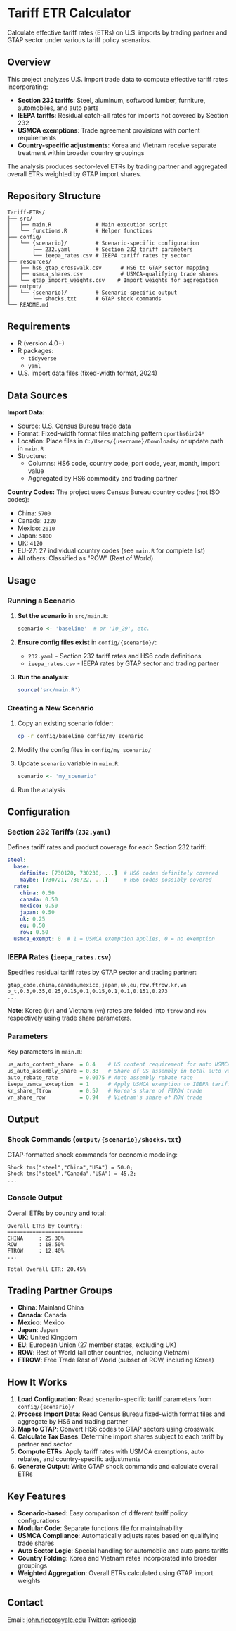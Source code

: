 # Tariff ETR Calculator

Calculate effective tariff rates (ETRs) on U.S. imports by trading partner and GTAP sector under various tariff policy scenarios.

## Overview

This project analyzes U.S. import trade data to compute effective tariff rates incorporating:
- **Section 232 tariffs**: Steel, aluminum, softwood lumber, furniture, automobiles, and auto parts
- **IEEPA tariffs**: Residual catch-all rates for imports not covered by Section 232
- **USMCA exemptions**: Trade agreement provisions with content requirements
- **Country-specific adjustments**: Korea and Vietnam receive separate treatment within broader country groupings

The analysis produces sector-level ETRs by trading partner and aggregated overall ETRs weighted by GTAP import shares.

## Repository Structure

```
Tariff-ETRs/
├── src/
│   ├── main.R              # Main execution script
│   └── functions.R         # Helper functions
├── config/
│   └── {scenario}/         # Scenario-specific configuration
│       ├── 232.yaml        # Section 232 tariff parameters
│       └── ieepa_rates.csv # IEEPA tariff rates by sector
├── resources/
│   ├── hs6_gtap_crosswalk.csv      # HS6 to GTAP sector mapping
│   ├── usmca_shares.csv            # USMCA-qualifying trade shares
│   └── gtap_import_weights.csv    # Import weights for aggregation
├── output/
│   └── {scenario}/         # Scenario-specific output
│       └── shocks.txt      # GTAP shock commands
└── README.md
```

## Requirements

- R (version 4.0+)
- R packages:
  - `tidyverse`
  - `yaml`
- U.S. import data files (fixed-width format, 2024)

## Data Sources

**Import Data:**
- Source: U.S. Census Bureau trade data
- Format: Fixed-width format files matching pattern `dporths6ir24*`
- Location: Place files in `C:/Users/{username}/Downloads/` or update path in `main.R`
- Structure:
  - Columns: HS6 code, country code, port code, year, month, import value
  - Aggregated by HS6 commodity and trading partner

**Country Codes:**
The project uses Census Bureau country codes (not ISO codes):
- China: `5700`
- Canada: `1220`
- Mexico: `2010`
- Japan: `5880`
- UK: `4120`
- EU-27: 27 individual country codes (see `main.R` for complete list)
- All others: Classified as "ROW" (Rest of World)

## Usage

### Running a Scenario

1. **Set the scenario** in `src/main.R`:
   ```r
   scenario <- 'baseline'  # or '10_29', etc.
   ```

2. **Ensure config files exist** in `config/{scenario}/`:
   - `232.yaml` - Section 232 tariff rates and HS6 code definitions
   - `ieepa_rates.csv` - IEEPA rates by GTAP sector and trading partner

3. **Run the analysis**:
   ```r
   source('src/main.R')
   ```

### Creating a New Scenario

1. Copy an existing scenario folder:
   ```bash
   cp -r config/baseline config/my_scenario
   ```

2. Modify the config files in `config/my_scenario/`

3. Update `scenario` variable in `main.R`:
   ```r
   scenario <- 'my_scenario'
   ```

4. Run the analysis

## Configuration

### Section 232 Tariffs (`232.yaml`)

Defines tariff rates and product coverage for each Section 232 tariff:

```yaml
steel:
  base:
    definite: [730120, 730230, ...]  # HS6 codes definitely covered
    maybe: [730721, 730722, ...]     # HS6 codes possibly covered
  rate:
    china: 0.50
    canada: 0.50
    mexico: 0.50
    japan: 0.50
    uk: 0.25
    eu: 0.50
    row: 0.50
  usmca_exempt: 0  # 1 = USMCA exemption applies, 0 = no exemption
```

### IEEPA Rates (`ieepa_rates.csv`)

Specifies residual tariff rates by GTAP sector and trading partner:

```csv
gtap_code,china,canada,mexico,japan,uk,eu,row,ftrow,kr,vn
b_t,0.3,0.35,0.25,0.15,0.1,0.15,0.1,0.1,0.151,0.273
...
```

**Note**: Korea (`kr`) and Vietnam (`vn`) rates are folded into `ftrow` and `row` respectively using trade share parameters.

### Parameters

Key parameters in `main.R`:

```r
us_auto_content_share  = 0.4    # US content requirement for auto USMCA exemption
us_auto_assembly_share = 0.33   # Share of US assembly in total auto value
auto_rebate_rate       = 0.0375 # Auto assembly rebate rate
ieepa_usmca_exception  = 1      # Apply USMCA exemption to IEEPA tariffs
kr_share_ftrow         = 0.57   # Korea's share of FTROW trade
vn_share_row           = 0.94   # Vietnam's share of ROW trade
```

## Output

### Shock Commands (`output/{scenario}/shocks.txt`)

GTAP-formatted shock commands for economic modeling:

```
Shock tms("steel","China","USA") = 50.0;
Shock tms("steel","Canada","USA") = 45.2;
...
```

### Console Output

Overall ETRs by country and total:

```
Overall ETRs by Country:
========================
CHINA     : 25.30%
ROW       : 18.50%
FTROW     : 12.40%
...

Total Overall ETR: 20.45%
```

## Trading Partner Groups

- **China**: Mainland China
- **Canada**: Canada
- **Mexico**: Mexico
- **Japan**: Japan
- **UK**: United Kingdom
- **EU**: European Union (27 member states, excluding UK)
- **ROW**: Rest of World (all other countries, including Vietnam)
- **FTROW**: Free Trade Rest of World (subset of ROW, including Korea)

## How It Works

1. **Load Configuration**: Read scenario-specific tariff parameters from `config/{scenario}/`
2. **Process Import Data**: Read Census Bureau fixed-width format files and aggregate by HS6 and trading partner
3. **Map to GTAP**: Convert HS6 codes to GTAP sectors using crosswalk
4. **Calculate Tax Bases**: Determine import shares subject to each tariff by partner and sector
5. **Compute ETRs**: Apply tariff rates with USMCA exemptions, auto rebates, and country-specific adjustments
6. **Generate Output**: Write GTAP shock commands and calculate overall ETRs

## Key Features

- **Scenario-based**: Easy comparison of different tariff policy configurations
- **Modular Code**: Separate functions file for maintainability
- **USMCA Compliance**: Automatically adjusts rates based on qualifying trade shares
- **Auto Sector Logic**: Special handling for automobile and auto parts tariffs
- **Country Folding**: Korea and Vietnam rates incorporated into broader groupings
- **Weighted Aggregation**: Overall ETRs calculated using GTAP import weights

## Contact

Email: john.ricco@yale.edu
Twitter: @riccoja 
